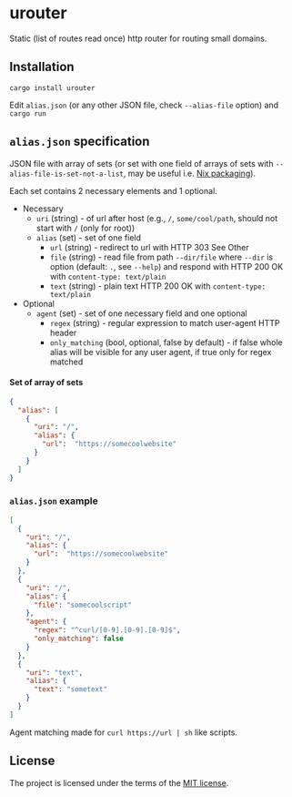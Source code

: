 # urouter

Static (list of routes read once) http router for routing small domains.

## Installation

```shell
cargo install urouter
```

Edit `alias.json` (or any other JSON file, check `--alias-file` option) and `cargo run`

## `alias.json` specification

JSON file with array of sets (or set with one field of arrays of sets with `--alias-file-is-set-not-a-list`, may be useful i.e. [Nix packaging](https://github.com/ivabus/nixos/blob/master/roles/server/urouter.nix)).

Each set contains 2 necessary elements and 1 optional.

- Necessary
  - `uri` (string) - of url after host (e.g., `/`, `some/cool/path`, should not start with `/` (only for root))
  - `alias` (set) - set of one field
    - `url` (string) - redirect to url with HTTP 303 See Other
    - `file` (string) - read file from path `--dir/file` where `--dir` is option (default: `.`, see `--help`) and respond with HTTP 200 OK with `content-type: text/plain`
    - `text` (string) - plain text HTTP 200 OK with `content-type: text/plain`
- Optional
  - `agent` (set) - set of one necessary field and one optional
    - `regex` (string) - regular expression to match user-agent HTTP header
    - `only_matching` (bool, optional, false by default) - if false whole alias will be visible for any user agent, if true only for regex matched

#### Set of array of sets

```json
{
  "alias": [
    {
      "uri": "/",
      "alias": {
        "url":  "https://somecoolwebsite"
      }
    }
  ]
}
```

### `alias.json` example

```json
[
  {
    "uri": "/",
    "alias": {
      "url":  "https://somecoolwebsite"
    }
  },
  {
    "uri": "/",
    "alias": {
      "file": "somecoolscript"
    },
    "agent": {
      "regex": "^curl/[0-9].[0-9].[0-9]$",
      "only_matching": false
    }
  },
  {
    "uri": "text",
    "alias": {
      "text": "sometext"
    }
  }
]
```

Agent matching made for `curl https://url | sh` like scripts.

## License

The project is licensed under the terms of the [MIT license](./LICENSE).
